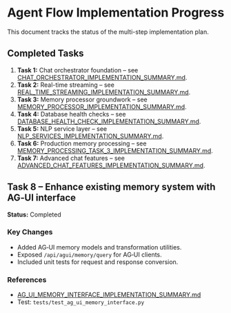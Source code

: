 # Agent Flow Implementation Progress

This document tracks the status of the multi-step implementation plan.

## Completed Tasks
1. **Task 1:** Chat orchestrator foundation – see [CHAT_ORCHESTRATOR_IMPLEMENTATION_SUMMARY.md](../CHAT_ORCHESTRATOR_IMPLEMENTATION_SUMMARY.md).
2. **Task 2:** Real-time streaming – see [REAL_TIME_STREAMING_IMPLEMENTATION_SUMMARY.md](../REAL_TIME_STREAMING_IMPLEMENTATION_SUMMARY.md).
3. **Task 3:** Memory processor groundwork – see [MEMORY_PROCESSOR_IMPLEMENTATION_SUMMARY.md](../MEMORY_PROCESSOR_IMPLEMENTATION_SUMMARY.md).
4. **Task 4:** Database health checks – see [DATABASE_HEALTH_CHECK_IMPLEMENTATION_SUMMARY.md](../DATABASE_HEALTH_CHECK_IMPLEMENTATION_SUMMARY.md).
5. **Task 5:** NLP service layer – see [NLP_SERVICES_IMPLEMENTATION_SUMMARY.md](../NLP_SERVICES_IMPLEMENTATION_SUMMARY.md).
6. **Task 6:** Production memory processing – see [MEMORY_PROCESSING_TASK_3_IMPLEMENTATION_SUMMARY.md](../MEMORY_PROCESSING_TASK_3_IMPLEMENTATION_SUMMARY.md).
7. **Task 7:** Advanced chat features – see [ADVANCED_CHAT_FEATURES_IMPLEMENTATION_SUMMARY.md](../ADVANCED_CHAT_FEATURES_IMPLEMENTATION_SUMMARY.md).

## Task 8 – Enhance existing memory system with AG‑UI interface
**Status:** Completed

### Key Changes
- Added AG‑UI memory models and transformation utilities.
- Exposed `/api/agui/memory/query` for AG‑UI clients.
- Included unit tests for request and response conversion.

### References
- [AG_UI_MEMORY_INTERFACE_IMPLEMENTATION_SUMMARY.md](../AG_UI_MEMORY_INTERFACE_IMPLEMENTATION_SUMMARY.md)
- Test: `tests/test_ag_ui_memory_interface.py`